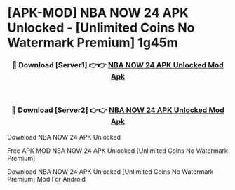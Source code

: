 # [APK-MOD] NBA NOW 24 APK Unlocked - [Unlimited Coins No Watermark Premium] 1g45m



<div align="center">
<h3>🔴 Download [Server1] 👉👉 <a href="https://momento.my/?title=NBA_NOW_24_APK_Unlocked">NBA NOW 24 APK Unlocked Mod Apk</a></h3><br>

<h3>🔴 Download [Server2] 👉👉 <a href="https://momento.my/?title=NBA_NOW_24_APK_Unlocked">NBA NOW 24 APK Unlocked Mod Apk</a></h3>
</div>



Download NBA NOW 24 APK Unlocked 

Free APK MOD NBA NOW 24 APK Unlocked [Unlimited Coins No Watermark Premium]

Download NBA NOW 24 APK Unlocked [Unlimited Coins No Watermark Premium] Mod For Android
